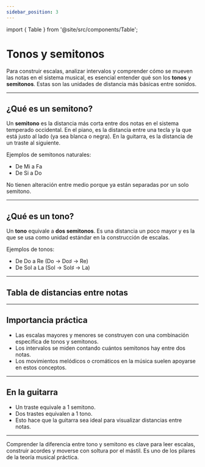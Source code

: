 ```yaml
---
sidebar_position: 3
---
```


import { Table } from '@site/src/components/Table';

# Tonos y semitonos

Para construir escalas, analizar intervalos y comprender cómo se mueven las notas en el sistema musical, es esencial entender qué son los **tonos** y **semitonos**. Estas son las unidades de distancia más básicas entre sonidos.

---

## ¿Qué es un semitono?

Un **semitono** es la distancia más corta entre dos notas en el sistema temperado occidental. En el piano, es la distancia entre una tecla y la que está justo al lado (ya sea blanca o negra). En la guitarra, es la distancia de un traste al siguiente.

Ejemplos de semitonos naturales:

- De Mi a Fa
- De Si a Do

No tienen alteración entre medio porque ya están separadas por un solo semitono.

---

## ¿Qué es un tono?

Un **tono** equivale a **dos semitonos**. Es una distancia un poco mayor y es la que se usa como unidad estándar en la construcción de escalas.

Ejemplos de tonos:

- De Do a Re (Do → Do♯ → Re)
- De Sol a La (Sol → Sol♯ → La)

---

## Tabla de distancias entre notas

<Table
  columns={['De', 'A', 'Distancia']}
  widths={[100, 100]}
  rows={[
    ['Do', 'Do♯', '1 semitono'],
    ['Do', 'Re', '1 tono'],
    ['Re', 'Re♯', '1 semitono'],
    ['Mi', 'Fa', '1 semitono'],
    ['Fa', 'Sol', '1 tono'],
    ['Si', 'Do', '1 semitono'],
  ]}
/>

---

## Importancia práctica

- Las escalas mayores y menores se construyen con una combinación específica de tonos y semitonos.
- Los intervalos se miden contando cuántos semitonos hay entre dos notas.
- Los movimientos melódicos o cromáticos en la música suelen apoyarse en estos conceptos.

---

## En la guitarra

- Un traste equivale a 1 semitono.
- Dos trastes equivalen a 1 tono.
- Esto hace que la guitarra sea ideal para visualizar distancias entre notas.

---

Comprender la diferencia entre tono y semitono es clave para leer escalas, construir acordes y moverse con soltura por el mástil. Es uno de los pilares de la teoría musical práctica.
